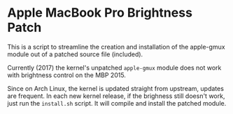 # Apple MacBook Pro Brightness Patch

This is a script to streamline the creation and installation of the apple-gmux module out of a patched source file (included).

Currently (2017) the kernel's unpatched `apple-gmux` module does not work with brightness control on the MBP 2015.

Since on Arch Linux, the kernel is updated straight from upstream, updates are frequent.
In each new kernel release, if the brighness still doesn't work, just run the `install.sh` script.
It will compile and install the patched module.
